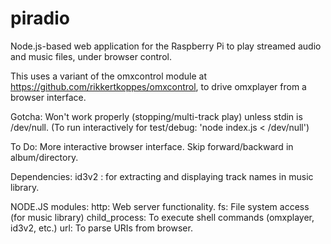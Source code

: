 # piradio
Node.js-based web application for the Raspberry Pi to play streamed audio and music files, under browser control.

This uses a variant of the omxcontrol module at https://github.com/rikkertkoppes/omxcontrol, to drive omxplayer
from a browser interface.

Gotcha:  Won't work properly (stopping/multi-track play) unless stdin is /dev/null.
(To run interactively for test/debug: 'node index.js < /dev/null')

To Do:
More interactive browser interface.
Skip forward/backward in album/directory.

Dependencies: 
id3v2 : for extracting and displaying track names in music library.

NODE.JS modules:
http:  Web server functionality.
fs:    File system access (for music library)
child_process: To execute shell commands (omxplayer, id3v2, etc.)
url:   To parse URIs from browser.
